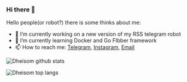 ### Hi there 👋

Hello people(or robot?) there is some thinks about me:

- 🔭 I’m currently working on a new version of my RSS telegram robot
- 🌱 I’m currently learning Docker and Go FIbber framework
- 📫 How to reach me: [Telegram](https://t.me/dheisomgomes), [Instagram](https://instagram.com/dheisomgomes), [Email](dheisomgomes0@gmail.com) 

![Dheisom github stats](https://github-readme-stats.vercel.app/api?username=dheisom&show_icons=true&?count_private=true&theme=dracula&include_all_commits=true)


![Dheisom top langs](https://github-readme-stats.vercel.app/api/top-langs/?username=dheisom&show_icon=true&theme=dracula)
